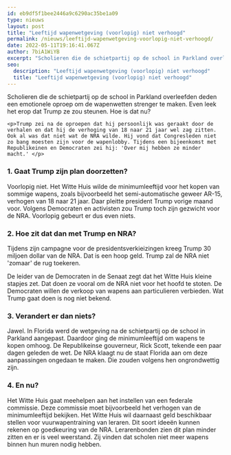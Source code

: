 ```yaml
---
id: eb9df5f1bee2446a9c6290ac35be1a09
type: nieuws
layout: post
title: "Leeftijd wapenwetgeving (voorlopig) niet verhoogd"
permalink: /nieuws/leeftijd-wapenwetgeving-voorlopig-niet-verhoogd/
date: 2022-05-11T19:16:41.067Z
author: 7biA1WiYB
excerpt: "Scholieren die de schietpartij op de school in Parkland overleefden deden een emotionele oproep om de wapenwetten strenger te maken. Even leek het erop dat Trump ze zou steunen. Hoe is dat nu?  "
seo:
  description: "Leeftijd wapenwetgeving (voorlopig) niet verhoogd"
  title: "Leeftijd wapenwetgeving (voorlopig) niet verhoogd"
---
```

Scholieren die de schietpartij op de school in Parkland overleefden deden een emotionele oproep om de wapenwetten strenger te maken. Even leek het erop dat Trump ze zou steunen. Hoe is dat nu?  

    <p>Trump zei na de oproepen dat hij persoonlijk was geraakt door de verhalen en dat hij de verhoging van 18 naar 21 jaar wel zag zitten. Ook al was dat niet wat de NRA wilde. Hij vond dat Congresleden niet zo bang moesten zijn voor de wapenlobby. Tijdens een bijeenkomst met Republikeinen en Democraten zei hij: 'Over mij hebben ze minder macht.' </p>
<h3>1. Gaat Trump zijn plan doorzetten?</h3>
<p>Voorlopig niet. Het Witte Huis wilde de minimumleeftijd voor het kopen van sommige wapens, zoals bijvoorbeeld het semi-automatische geweer AR-15, verhogen van 18 naar 21 jaar. Daar pleitte president Trump vorige maand voor. Volgens Democraten en activisten zou Trump toch zijn gezwicht voor de NRA. Voorlopig gebeurt er dus even niets.</p>
<h3>2. Hoe zit dat dan met Trump en NRA?</h3>
<p>Tijdens zijn campagne voor de presidentsverkieizingen kreeg Trump 30 miljoen dollar van de NRA. Dat is een hoop geld. Trump zal de NRA niet 'zomaar' de rug toekeren.</p>
<p>De leider van de Democraten in de Senaat zegt dat het Witte Huis kleine stapjes zet. Dat doen ze vooral om de NRA niet voor het hoofd te stoten. De Democraten willen de verkoop van wapens aan particulieren verbieden. Wat Trump gaat doen is nog niet bekend.</p>
<h3>3. Verandert er dan niets?</h3>
<p>Jawel. In Florida werd de wetgeving na de schietpartij op de school in Parkland aangepast. Daardoor ging de minimumleeftijd om wapens te kopen omhoog. De Republikeinse gouverneur, Rick Scott, tekende een paar dagen geleden de wet. De NRA klaagt nu de staat Florida aan om deze aanpassingen ongedaan te maken. Die zouden volgens hen ongrondwettig zijn.</p>
<h3>4. En nu?</h3>
<p>Het Witte Huis gaat meehelpen aan het instellen van een federale commissie. Deze commissie moet bijvoorbeeld het verhogen van de minimumleeftijd bekijken. Het Witte Huis wil daarnaast geld beschikbaar stellen voor vuurwapentraining van leraren. Dit soort ideeën kunnen rekenen op goedkeuring van de NRA. Lerarenbonden zien dit plan minder zitten en er is veel weerstand. Zij vinden dat scholen niet meer wapens binnen hun muren nodig hebben.</p>  
